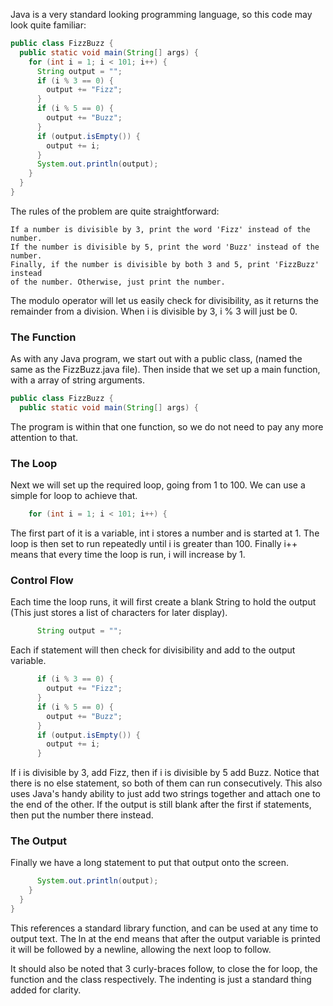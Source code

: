 Java is a very standard looking programming language, so this code may look quite familiar:

```java
public class FizzBuzz {
  public static void main(String[] args) {
    for (int i = 1; i < 101; i++) {
      String output = "";
      if (i % 3 == 0) {
        output += "Fizz";
      }
      if (i % 5 == 0) {
        output += "Buzz";
      }
      if (output.isEmpty()) {
        output += i;
      }
      System.out.println(output);
    }
  }
}
```

The rules of the problem are quite straightforward:

    If a number is divisible by 3, print the word 'Fizz' instead of the number.
    If the number is divisible by 5, print the word 'Buzz' instead of the number.
    Finally, if the number is divisible by both 3 and 5, print 'FizzBuzz' instead
    of the number. Otherwise, just print the number.

The modulo operator will let us easily check for divisibility, as it returns the remainder
from a division. When i is divisible by 3, i % 3 will just be 0.

### The Function

As with any Java program, we start out with a public class, (named the same as the
FizzBuzz.java file). Then inside that we set up a main function, with a array of string arguments.

```java
public class FizzBuzz {
  public static void main(String[] args) {
```

The program is within that one function, so we do not need to pay any more attention to that.

### The Loop

Next we will set up the required loop, going from 1 to 100. We can use a simple for
loop to achieve that.

```java
    for (int i = 1; i < 101; i++) {
```

The first part of it is a variable, int i stores a number and is started at 1.
The loop is then set to run repeatedly until i is greater than 100. Finally i++ means
that every time the loop is run, i will increase by 1.

### Control Flow

Each time the loop runs, it will first create a blank String to hold the output
(This just stores a list of characters for later display).

```java
      String output = "";
```

Each if statement will then check for divisibility and add to the output variable.

```java
      if (i % 3 == 0) {
        output += "Fizz";
      }
      if (i % 5 == 0) {
        output += "Buzz";
      }
      if (output.isEmpty()) {
        output += i;
      }
```

If i is divisible by 3, add Fizz, then if i is divisible by 5 add Buzz. Notice
that there is no else statement, so both of them can run consecutively. This
also uses Java's handy ability to just add two strings together and attach one
to the end of the other. If the output is still blank after the first if
statements, then put the number there instead.

### The Output

Finally we have a long statement to put that output onto the screen.

```java
      System.out.println(output);
    }
  }
}
```
     
This references a standard library function, and can be used at any time to output
text. The ln at the end means that after the output variable is printed it will
be followed by a newline, allowing the next loop to follow.

It should also be noted that 3 curly-braces follow, to close the for loop, the
function and the class respectively. The indenting is just a standard thing added
for clarity.
